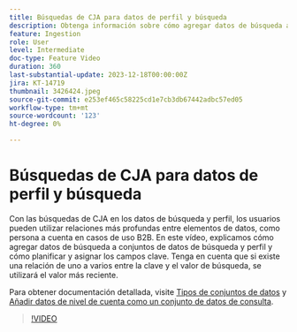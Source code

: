 ```yaml
---
title: Búsquedas de CJA para datos de perfil y búsqueda
description: Obtenga información sobre cómo agregar datos de búsqueda a conjuntos de datos de búsqueda y perfil, y planificar y asignar los campos clave.
feature: Ingestion
role: User
level: Intermediate
doc-type: Feature Video
duration: 360
last-substantial-update: 2023-12-18T00:00:00Z
jira: KT-14719
thumbnail: 3426424.jpeg
source-git-commit: e253ef465c58225cd1e7cb3db67442adbc57ed05
workflow-type: tm+mt
source-wordcount: '123'
ht-degree: 0%

---
```



# Búsquedas de CJA para datos de perfil y búsqueda

Con las búsquedas de CJA en los datos de búsqueda y perfil, los usuarios pueden utilizar relaciones más profundas entre elementos de datos, como persona a cuenta en casos de uso B2B.  En este vídeo, explicamos cómo agregar datos de búsqueda a conjuntos de datos de búsqueda y perfil y cómo planificar y asignar los campos clave.  Tenga en cuenta que si existe una relación de uno a varios entre la clave y el valor de búsqueda, se utilizará el valor más reciente.

Para obtener documentación detallada, visite [Tipos de conjuntos de datos](https://experienceleague.adobe.com/docs/analytics-platform/using/cja-connections/create-connection.html?lang=en#dataset-types) y [Añadir datos de nivel de cuenta como un conjunto de datos de consulta](https://experienceleague.adobe.com/docs/analytics-platform/using/cja-usecases/b2b/b2b.html?lang=en).

>[!VIDEO](https://video.tv.adobe.com/v/3426424/?learn=on)

